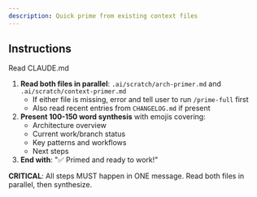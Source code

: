 ```yaml
---
description: Quick prime from existing context files
---
```


## Instructions
Read CLAUDE.md

1. **Read both files in parallel**: `.ai/scratch/arch-primer.md` and `.ai/scratch/context-primer.md`
   - If either file is missing, error and tell user to run `/prime-full` first
   - Also read recent entries from `CHANGELOG.md` if present
2. **Present 100-150 word synthesis** with emojis covering:
   - Architecture overview
   - Current work/branch status
   - Key patterns and workflows
   - Next steps
3. **End with**: "✅ Primed and ready to work!"

**CRITICAL**: All steps MUST happen in ONE message. Read both files in parallel, then synthesize.
